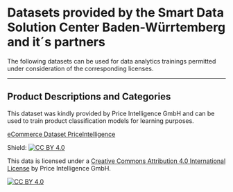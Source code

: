 # Datasets provided by the Smart Data Solution Center Baden-Würrtemberg and it´s partners

The following datasets can be used for data analytics trainings permitted under consideration of the corresponding licenses.

---

## Product Descriptions and Categories

This dataset was kindly provided by Price Intelligence GmbH and can be used to train product classification models for learning purposes.

[eCommerce Dataset PriceIntelligence](eCom_Produkte.rar)

Shield: [![CC BY 4.0][cc-by-shield]][cc-by]

This data is licensed under a
[Creative Commons Attribution 4.0 International License][cc-by] by Price Intelligence GmbH.

[![CC BY 4.0][cc-by-image]][cc-by]

[cc-by]: http://creativecommons.org/licenses/by/4.0/
[cc-by-image]: https://i.creativecommons.org/l/by/4.0/88x31.png
[cc-by-shield]: https://img.shields.io/badge/License-CC%20BY%204.0-lightgrey.svg
